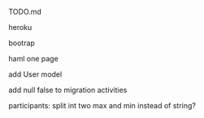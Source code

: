 TODO.md

heroku

bootrap

haml one page


add User model


add null false to migration activities




participants: split int two max and min instead of string?
